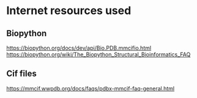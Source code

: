 # Internet resources used

## Biopython
https://biopython.org/docs/dev/api/Bio.PDB.mmcifio.html
https://biopython.org/wiki/The_Biopython_Structural_Bioinformatics_FAQ


## Cif files
https://mmcif.wwpdb.org/docs/faqs/pdbx-mmcif-faq-general.html

